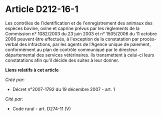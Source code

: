 # Article D212-16-1

Les contrôles de l'identification et de l'enregistrement des animaux des espèces bovine, ovine et caprine prévus par les
règlements de la Commission n° 1082/2003 du 23 juin 2003 et n° 1505/2006 du 11 octobre 2006 peuvent être effectués, à
l'exception de la constatation par procès-verbal des infractions, par les agents de l'Agence unique de paiement, conformément
au plan de contrôle communiqué par le directeur départemental des services vétérinaires. Ils transmettent à celui-ci leurs
constatations afin qu'il décide des suites à leur donner.

**Liens relatifs à cet article**

_Créé par_:

  - Décret n°2007-1792 du 19 décembre 2007 - art. 1

_Cité par_:

  - Code rural - art. D274-11 (V)
